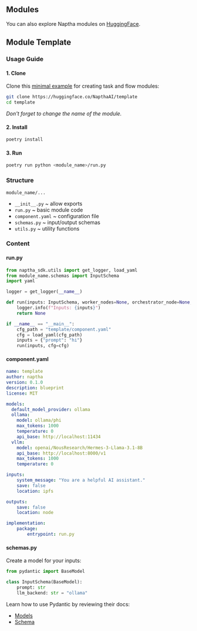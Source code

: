 ## Modules

You can also explore Naptha modules on [HuggingFace](https://huggingface.co/NapthaAI).

## Module Template

### Usage Guide

#### 1. Clone

Clone this [minimal example](https://huggingface.co/NapthaAI/template) for creating task and flow modules:

```bash
git clone https://huggingface.co/NapthaAI/template
cd template
```
*Don't forget to change the name of the module.*

#### 2. Install
```bash
poetry install
```

#### 3. Run
```bash
poetry run python <module_name>/run.py
```

### Structure
`module_name/...`

* `__init__.py` ~ allow exports
* `run.py` ~ basic module code
* `component.yaml` ~ configuration file
* `schemas.py` ~ input/output schemas
* `utils.py` ~ utility functions

### Content
#### run.py
```python
from naptha_sdk.utils import get_logger, load_yaml
from module_name.schemas import InputSchema
import yaml

logger = get_logger(__name__)

def run(inputs: InputSchema, worker_nodes=None, orchestrator_node=None, flow_run=None, cfg=None):
    logger.info(f"Inputs: {inputs}")
    return None

if __name__ == "__main__":
    cfg_path = "template/component.yaml"
    cfg = load_yaml(cfg_path)
    inputs = {"prompt": "hi"}
    run(inputs, cfg=cfg)
```

#### component.yaml
```yaml
name: template
author: naptha
version: 0.1.0
description: blueprint
license: MIT

models:
  default_model_provider: ollama
  ollama:
    model: ollama/phi
    max_tokens: 1000
    temperature: 0
    api_base: http://localhost:11434
  vllm:
    model: openai/NousResearch/Hermes-3-Llama-3.1-8B
    api_base: http://localhost:8000/v1
    max_tokens: 1000
    temperature: 0

inputs:
    system_message: "You are a helpful AI assistant."
    save: false
    location: ipfs

outputs:
    save: false
    location: node

implementation:
    package:
        entrypoint: run.py
```

#### schemas.py
Create a model for your inputs:
```python
from pydantic import BaseModel

class InputSchema(BaseModel):
    prompt: str
    llm_backend: str = "ollama"
```
Learn how to use Pydantic by reviewing their docs:

* [Models](https://docs.pydantic.dev/1.10/usage/models)
* [Schema](https://docs.pydantic.dev/1.10/usage/schema)